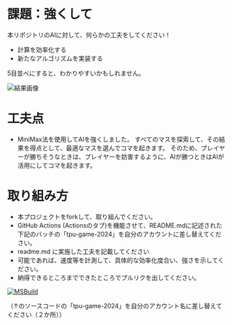 # 課題：強くして
本リポジトリのAIに対して、何らかの工夫をしてください！

* 計算を効率化する
* 新たなアルゴリズムを実装する

5目並べにすると、わかりやすいかもしれません。

![結果画像](image.png)

# 工夫点

* MiniMax法を使用してAIを強くしました。
すべてのマスを探索して、その結果を得点として、最適なマスを選んでコマを起きます。
そのため、プレイヤーが勝ちそうなときは、プレイヤーを妨害するように、AIが勝つときはAIが活用にしてコマを起きます。

# 取り組み方
* 本プロジェクトをforkして、取り組んでください。
* GitHub Actions (Actionsのタブ)を機能させて、README.mdに記述された下記のバッチの「tpu-game-2024」を自分のアカウントに差し替えてください。
* readme.md に実施した工夫を記載してください
* 可能であれば、速度等を計測して、具体的な効率化度合い、強さを示してください。
* 納得できるところまでできたところでプルリクを出してください。

[![MSBuild](https://github.com/Yoshizawa-TPU/tick-tack-toe/actions/workflows/msbuild.yml/badge.svg)](https://github.com/Yoshizawa-TPU/tick-tack-toe/actions/workflows/msbuild.yml)

（↑のソースコードの「tpu-game-2024」を自分のアカウント名に差し替えてください（２か所））
